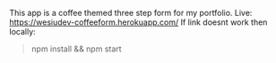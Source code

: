 This app is a coffee themed three step form for my portfolio.
Live: https://wesiudev-coffeeform.herokuapp.com/ 
If link doesnt work then locally:

>npm install && npm start

